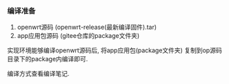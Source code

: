 ### 编译准备

1. openwrt源码 (openwrt-release(最新编译固件).tar)
2. app应用包源码 (gitee仓库的package文件夹)

实现环境能够编译openwrt源码后, 将app应用包(package文件夹) 复制到op源码目录下的package内编译即可.



编译方式查看编译笔记.